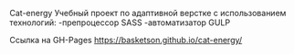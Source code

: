 Cat-energy
Учебный проект по адаптивной верстке с использованием технологий:
-препроцессор SASS
-автоматизатор GULP

Ссылка на GH-Pages
https://basketson.github.io/cat-energy/
